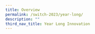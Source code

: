 ```yaml
---
title: Overview
permalink: /switch-2023/year-long/
description: ""
third_nav_title: Year Long Innovation
---
```


